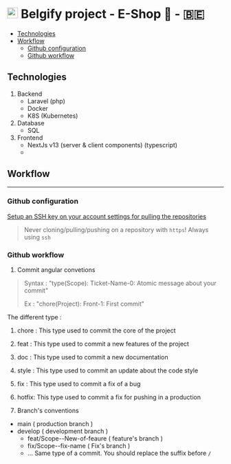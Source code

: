 # <img src="https://github.com/Belgify/.github/assets/146539991/c00b78bc-d7f3-4782-a852-4a7e5ccad27e" width="25" /> Belgify project - E-Shop 🍺 - 🇧🇪

* [Technologies](#technologies)
* [Workflow](#workflow)
  * [Github configuration](#github-configuration)
  * [Github workflow](#github-workflow)

## Technologies
1. Backend
   * Laravel (php)
   * Docker
   * K8S (Kubernetes)
2. Database
   * SQL
3. Frontend
   * NextJs v13 (server & client components) (typescript)
   * 

## Workflow
------------
### Github configuration
[Setup an SSH key on your account settings for pulling the repositories](https://docs.github.com/fr/authentication/connecting-to-github-with-ssh/generating-a-new-ssh-key-and-adding-it-to-the-ssh-agent)

> Never cloning/pulling/pushing on a repository with `https`! Always using `ssh`

### Github workflow

1. Commit angular convetions

> Syntax : "type(Scope): Ticket-Name-0: Atomic message about your commit"
>
> Ex : "chore(Project): Front-1: First commit"

The different type :
1. chore : This type used to commit the core of the project
2. feat  : This type used to commit a new features of the project
3. doc   : This type used to commit a new documentation
4. style : This type used to commit an update about the code style
5. fix   : This type used to commit a fix of a bug
6. hotfix: This type used to commit a fix for pushing in a production

2. Branch's conventions

* main ( production branch )
* develop ( development branch )
  * feat/Scope--New-of-feaure ( feature's branch )
  * fix/Scope--fix-name ( Fix's branch )
  * ... Same type of a commit. You should replace the suffix before `/`
